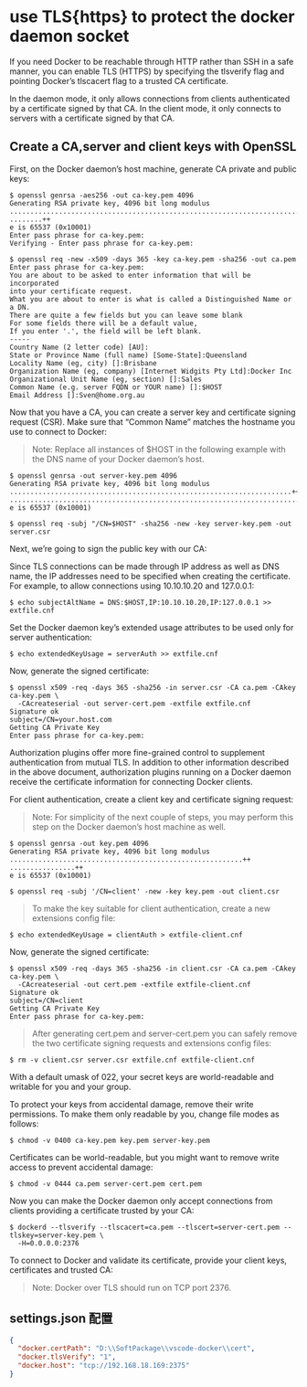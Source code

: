 # use TLS{https} to protect the docker daemon socket

<!-- https://docs.docker.com/engine/security/protect-access/ -->
<!-- https://blog.csdn.net/leeluk86591361/article/details/114313010 -->

If you need Docker to be reachable through HTTP rather than SSH in a safe manner, you can enable TLS (HTTPS) by specifying the tlsverify flag and pointing Docker’s tlscacert flag to a trusted CA certificate.

In the daemon mode, it only allows connections from clients authenticated by a certificate signed by that CA. In the client mode, it only connects to servers with a certificate signed by that CA.

## Create a CA,server  and client keys with OpenSSL

First, on the Docker daemon’s host machine, generate CA private and public keys:

``` shell
$ openssl genrsa -aes256 -out ca-key.pem 4096
Generating RSA private key, 4096 bit long modulus
............................................................................................................................................................................................++
........++
e is 65537 (0x10001)
Enter pass phrase for ca-key.pem:
Verifying - Enter pass phrase for ca-key.pem:

$ openssl req -new -x509 -days 365 -key ca-key.pem -sha256 -out ca.pem
Enter pass phrase for ca-key.pem:
You are about to be asked to enter information that will be incorporated
into your certificate request.
What you are about to enter is what is called a Distinguished Name or a DN.
There are quite a few fields but you can leave some blank
For some fields there will be a default value,
If you enter '.', the field will be left blank.
-----
Country Name (2 letter code) [AU]:
State or Province Name (full name) [Some-State]:Queensland
Locality Name (eg, city) []:Brisbane
Organization Name (eg, company) [Internet Widgits Pty Ltd]:Docker Inc
Organizational Unit Name (eg, section) []:Sales
Common Name (e.g. server FQDN or YOUR name) []:$HOST
Email Address []:Sven@home.org.au
```

Now that you have a CA, you can create a server key and certificate signing request (CSR). Make sure that “Common Name” matches the hostname you use to connect to Docker:

> Note: Replace all instances of $HOST in the following example with the DNS name of your Docker daemon’s host.

``` shell
$ openssl genrsa -out server-key.pem 4096
Generating RSA private key, 4096 bit long modulus
.....................................................................++
.................................................................................................++
e is 65537 (0x10001)

$ openssl req -subj "/CN=$HOST" -sha256 -new -key server-key.pem -out server.csr
```

Next, we’re going to sign the public key with our CA:

Since TLS connections can be made through IP address as well as DNS name, the IP addresses need to be specified when creating the certificate. For example, to allow connections using 10.10.10.20 and 127.0.0.1:

``` shell
$ echo subjectAltName = DNS:$HOST,IP:10.10.10.20,IP:127.0.0.1 >> extfile.cnf
```

Set the Docker daemon key’s extended usage attributes to be used only for server authentication:

``` shell
$ echo extendedKeyUsage = serverAuth >> extfile.cnf
```

Now, generate the signed certificate:

``` shell
$ openssl x509 -req -days 365 -sha256 -in server.csr -CA ca.pem -CAkey ca-key.pem \
  -CAcreateserial -out server-cert.pem -extfile extfile.cnf
Signature ok
subject=/CN=your.host.com
Getting CA Private Key
Enter pass phrase for ca-key.pem:
```

Authorization plugins offer more fine-grained control to supplement authentication from mutual TLS. In addition to other information described in the above document, authorization plugins running on a Docker daemon receive the certificate information for connecting Docker clients.

For client authentication, create a client key and certificate signing request:

>Note: For simplicity of the next couple of steps, you may perform this step on the Docker daemon’s host machine as well.

``` shell
$ openssl genrsa -out key.pem 4096
Generating RSA private key, 4096 bit long modulus
.........................................................++
................++
e is 65537 (0x10001)

$ openssl req -subj '/CN=client' -new -key key.pem -out client.csr
```

>To make the key suitable for client authentication, create a new extensions config file:

``` shell
$ echo extendedKeyUsage = clientAuth > extfile-client.cnf
```

Now, generate the signed certificate:

``` shell
$ openssl x509 -req -days 365 -sha256 -in client.csr -CA ca.pem -CAkey ca-key.pem \
  -CAcreateserial -out cert.pem -extfile extfile-client.cnf
Signature ok
subject=/CN=client
Getting CA Private Key
Enter pass phrase for ca-key.pem:
```

> After generating cert.pem and server-cert.pem you can safely remove the two certificate signing requests and extensions config files:

``` shell
$ rm -v client.csr server.csr extfile.cnf extfile-client.cnf
```

With a default umask of 022, your secret keys are world-readable and writable for you and your group.

To protect your keys from accidental damage, remove their write permissions. To make them only readable by you, change file modes as follows:

``` shell
$ chmod -v 0400 ca-key.pem key.pem server-key.pem
```

Certificates can be world-readable, but you might want to remove write access to prevent accidental damage:

``` shell
$ chmod -v 0444 ca.pem server-cert.pem cert.pem
```

Now you can make the Docker daemon only accept connections from clients providing a certificate trusted by your CA:

``` shell
$ dockerd --tlsverify --tlscacert=ca.pem --tlscert=server-cert.pem --tlskey=server-key.pem \
  -H=0.0.0.0:2376
```

To connect to Docker and validate its certificate, provide your client keys, certificates and trusted CA:
> Note: Docker over TLS should run on TCP port 2376.

## settings.json 配置

``` json
{
  "docker.certPath": "D:\\SoftPackage\\vscode-docker\\cert",
  "docker.tlsVerify": "1",
  "docker.host": "tcp://192.168.18.169:2375"
}
```